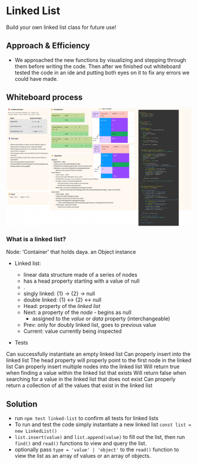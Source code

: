 # Linked List

Build your own linked list class for future use!

## Approach & Efficiency

- We approached the new functions by visualizing and stepping through them before writing the code. Then after we finished out whiteboard tested the code in an ide and putting both eyes on it to fix any errors we could have made.

## Whiteboard process

![insertions whiteboard](./assets/CodeChallenge6.png)

### What is a linked list?

Node: 'Container' that holds daya. an Object instance

- Linked list:

  - linear data structure made of a series of nodes
  - has a head property starting with a value of null
  - .
  - singly linked: {1} -> {2} -> null
  - double linked: {1} <-> {2} <-> null
  - Head: property of the _linked list_
  - Next: a property of the _node_ - begins as null
    - assigned to the _value_ or _data_ property (interchangeable)
  - Prev: only for doubly linked list, goes to previous value
  - Current: value currently being inspected

- Tests

Can successfully instantiate an empty linked list
Can properly insert into the linked list
The head property will properly point to the first node in the linked list
Can properly insert multiple nodes into the linked list
Will return true when finding a value within the linked list that exists
Will return false when searching for a value in the linked list that does not exist
Can properly return a collection of all the values that exist in the linked list

## Solution

- run `npm test linked-list` to confirm all tests for linked lists
- To run and test the code simply instantiate a new linked list `const list = new LinkedList()`
- `list.insert(value)` and `list.append(value)` to fill out the list, then run `find()` and `read()` functions to view and query the list.
- optionally pass `type = 'value' | 'object'` to the `read()` function to view the list as an array of values or an array of objects.
